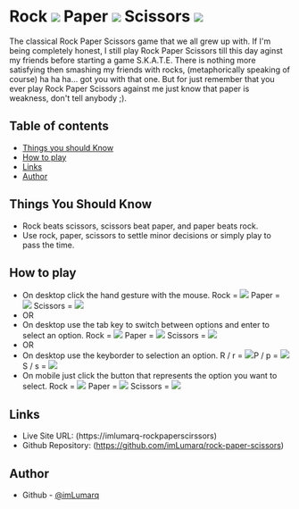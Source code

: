 # Rock <img src="./images/rock.png" max-width="40" max-height="40"> Paper <img src="./images/paper.png" max-width="40" max-height="40"> Scissors <img src="./images/scissors.png" max-width="40" max-height="40">

The classical Rock Paper Scissors game that we all grew up with. If I'm being completely honest, I still play Rock Paper Scissors till this day aginst my friends before starting a game S.K.A.T.E. There is nothing more satisfying then smashing my friends with rocks, (metaphorically speaking of course) ha ha ha... got you with that one. But for just remember that you ever play Rock Paper Scissors against me just know that paper is weakness, don't tell anybody ;).

## Table of contents

-   [Things you should Know](#thinks-you-should-know)
-   [How to play](#how-to-play)
-   [Links](#links)
-   [Author](#author)
  
## Things You Should Know

-  Rock beats scissors, scissors beat paper, and paper beats rock.
-  Use rock, paper, scissors to settle minor decisions or simply play to pass the time.

## How to play 

-  On desktop click the hand gesture with the mouse. Rock = <img src="./images/rock.png" max-width="40" max-height="40"> Paper = <img src="./images/paper.png" max-width="40" max-height="40"> Scissors = <img src="./images/scissors.png" max-width="40" max-height="40">
-  OR
-  On desktop use the tab key to switch between options and enter to select an option. Rock = <img src="./images/rock.png" max-width="40" max-height="40"> Paper = <img src="./images/paper.png" max-width="40" max-height="40"> Scissors = <img src="./images/scissors.png" max-width="40" max-height="40">
-  OR
-  On desktop use the keyborder to selection an option. R / r = <img src="./images/rock.png" max-width="40" max-height="40">P / p = <img src="./images/paper.png" max-width="40" max-height="40"> S / s = <img src="./images/scissors.png" max-width="40" max-height="40">
-  On mobile just click the button that represents the option you want to select. Rock = <img src="./images/rock.png" max-width="40" max-height="40"> Paper = <img src="./images/paper.png" max-width="40" max-height="40"> Scissors = <img src="./images/scissors.png" max-width="40" max-height="40">

## Links

-   Live Site URL: (https://imlumarq-rockpaperscirssors)
-   Github Repository: (https://github.com/imLumarq/rock-paper-scissors)

## Author

-   Github - [@imLumarq](https://github.com/imLumarq)
